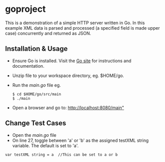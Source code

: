 # goproject
This is a demonstration of a simple HTTP server written in Go. In this example XML data is parsed and processed (a specified field is  made upper case) concurrently and returned as JSON.

## Installation & Usage
- Ensure Go is installed. Visit the [Go site](https://golang.org/doc/install) for instructions and documentation.

- Unzip file to your workspace directory, eg. $HOME/go.
- Run the *main.go* file eg.
  ```
  $ cd $HOME/go/src/main
  $ ./main 
  ```
 - Open a browser and go to: [http://localhost:8080/main"](http://localhost:8080/main)

## Change Test Cases
- Open the *main.go* file
- On line 27, toggle between 'a' or 'b' as the assigned testXML string variable. The default is set to 'a'.

```
var testXML string = a  //This can be set to a or b
```



